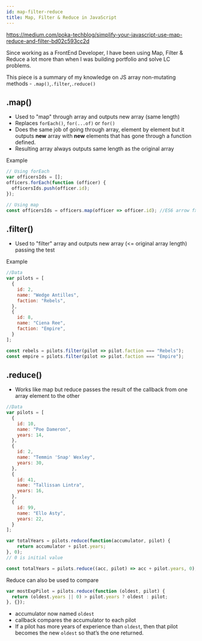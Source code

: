 ```yaml
---
id: map-filter-reduce
title: Map, Filter & Reduce in JavaScript
---
```


https://medium.com/poka-techblog/simplify-your-javascript-use-map-reduce-and-filter-bd02c593cc2d

Since working as a FrontEnd Developer, I have been using Map, Filter & Reduce a lot more than when I was building portfolio and solve LC problems. 

This piece is a summary of my knowledge on JS array non-mutating methods -  `.map()`,`.filter`,`.reduce()`

## .map()

- Used to "map" through array and outputs new array (same length)
- Replaces `forEach()`, `for(...of)` or `for()`
- Does the same job of going through array, element by element but it outputs **new** array with **new** elements that has gone through a function defined.
- Resulting array always outputs same length as the original array

Example
```js
// Using forEach
var officersIds = [];
officers.forEach(function (officer) {
  officersIds.push(officer.id);
});

// Using map
const officersIds = officers.map(officer => officer.id); //ES6 arrow fxn
```

## .filter()

- Used to "filter" array and outputs new array (<= original array length) passing the test

Example
```js
//Data
var pilots = [
  {
    id: 2,
    name: "Wedge Antilles",
    faction: "Rebels",
  },
  {
    id: 8,
    name: "Ciena Ree",
    faction: "Empire",
  }
];

const rebels = pilots.filter(pilot => pilot.faction === "Rebels");
const empire = pilots.filter(pilot => pilot.faction === "Empire");
```

## .reduce()

- Works like map but reduce passes the result of the callback from one array element to the other

```js
//Data
var pilots = [
  {
    id: 10,
    name: "Poe Dameron",
    years: 14,
  },
  {
    id: 2,
    name: "Temmin 'Snap' Wexley",
    years: 30,
  },
  {
    id: 41,
    name: "Tallissan Lintra",
    years: 16,
  },
  {
    id: 99,
    name: "Ello Asty",
    years: 22,
  }
];

var totalYears = pilots.reduce(function(accumulator, pilot) {
    return accumulator + pilot.years;
}, 0);
// 0 is initial value

const totalYears = pilots.reduce((acc, pilot) => acc + pilot.years, 0);
```

Reduce can also be used to compare

```js
var mostExpPilot = pilots.reduce(function (oldest, pilot) {
  return (oldest.years || 0) > pilot.years ? oldest : pilot;
}, {});
```
- accumulator now named `oldest`
- callback compares the accumulator to each pilot
- If a pilot has more years of experience than `oldest`, then that pilot becomes the new `oldest` so that’s the one returned.